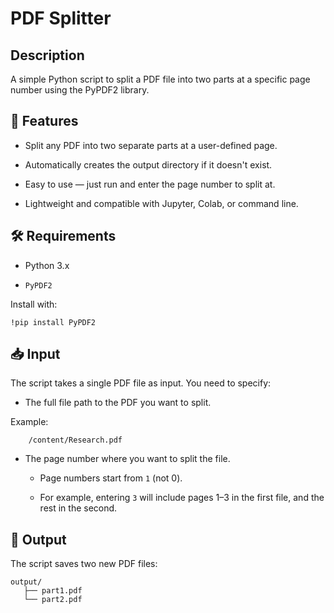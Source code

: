 # PDF Splitter

## Description
A simple Python script to split a PDF file into two parts at a specific page number using the PyPDF2 library.

## 🚀 Features
- Split any PDF into two separate parts at a user-defined page.

- Automatically creates the output directory if it doesn't exist.

- Easy to use — just run and enter the page number to split at.

- Lightweight and compatible with Jupyter, Colab, or command line.

## 🛠️ Requirements
- Python 3.x

- `PyPDF2`

Install with:

    !pip install PyPDF2

## 📥 Input
The script takes a single PDF file as input. You need to specify:

- The full file path to the PDF you want to split.
  
Example:

        /content/Research.pdf

- The page number where you want to split the file.

   - Page numbers start from `1` (not 0).

   - For example, entering `3` will include pages 1–3 in the first file, and the rest in the second.
 
## 📁 Output
The script saves two new PDF files:

    output/
       ├── part1.pdf
       └── part2.pdf


